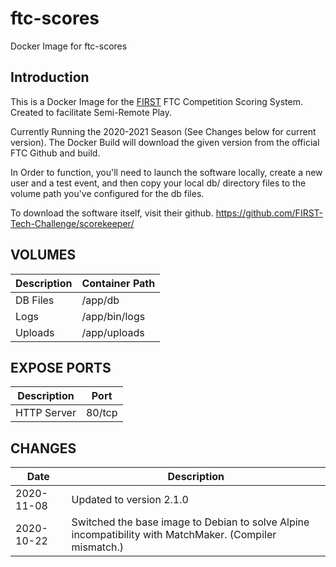 # ftc-scores
Docker Image for ftc-scores

## Introduction
This is a Docker Image for the [FIRST](https://firstinspires.org) FTC Competition Scoring System.
Created to facilitate Semi-Remote Play.

Currently Running the 2020-2021 Season (See Changes below for current version).
The Docker Build will download the given version from the official FTC Github and build.

In Order to function, you'll need to launch the software locally, create a new user and a test event, and then copy your local db/ directory files
to the volume path you've configured for the db files.

To download the software itself, visit their github.
https://github.com/FIRST-Tech-Challenge/scorekeeper/

## VOLUMES
Description | Container Path
---- | ----
DB Files | /app/db
Logs | /app/bin/logs
Uploads | /app/uploads

## EXPOSE PORTS
Description | Port
---- | ----
HTTP Server | 80/tcp

## CHANGES
Date | Description
---- | ----
2020-11-08 | Updated to version 2.1.0
2020-10-22 | Switched the base image to Debian to solve Alpine incompatibility with MatchMaker. (Compiler mismatch.)